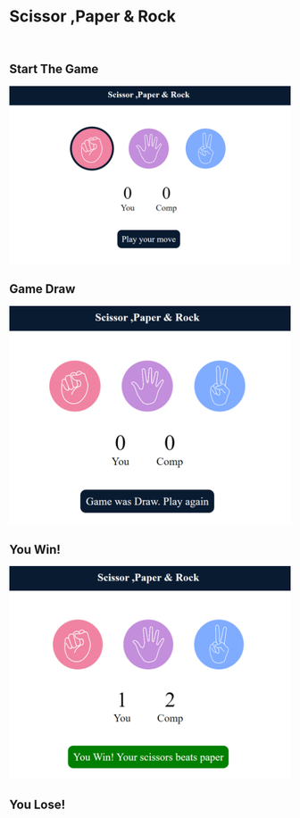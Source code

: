 <h1>Scissor ,Paper & Rock</h1>
<br>
<h2>Start The Game</h2>
<img src="/image/startGame.png">
<br>
<h2>Game Draw</h2>
<img src="/image/GameDraw.png">
<br>
<h2>You Win!</h2>
<img src="/image/YouWin.png">
<br>
<h2>You Lose!</h2>
<img src="/image/YouLose.png>
